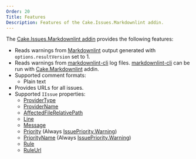 ```yaml
---
Order: 20
Title: Features
Description: Features of the Cake.Issues.Markdownlint addin.
---
```

The [Cake.Issues.Markdownlint addin] provides the following features:

* Reads warnings from [Markdownlint] output generated with `options.resultVersion` set to 1.
* Reads warnings from [markdownlint-cli] log files. [markdownlint-cli] can be run with [Cake.Markdownlint] addin.
* Supported comment formats:
  * Plain text
* Provides URLs for all issues.
* Supported `IIssue` properties:
  * [ProviderType]
  * [ProviderName]
  * [AffectedFileRelativePath]
  * [Line]
  * [Message]
  * [Priority] (Always [IssuePriority.Warning])
  * [PriorityName] (Always [IssuePriority.Warning])
  * [Rule]
  * [RuleUrl]

[Cake.Issues.Markdownlint addin]: https://www.nuget.org/packages/Cake.Issues.Markdownlint
[Markdownlint]: https://github.com/DavidAnson/markdownlint
[markdownlint-cli]: https://github.com/igorshubovych/markdownlint-cli
[Cake.Markdownlint]: https://www.nuget.org/packages/Cake.Markdownlint/
[ProviderType]: ../../../api/Cake.Issues/IIssue/D5A24C72
[ProviderName]: ../../../api/Cake.Issues/IIssue/FA8BB1A0
[AffectedFileRelativePath]: ../../../api/Cake.Issues/IIssue/BF0CD6F1
[Line]: ../../../api/Cake.Issues/IIssue/F2A42E89
[Message]: ../../../api/Cake.Issues/IIssue/18537A3D
[Priority]: ../../../api/Cake.Issues/IIssue/BFEFFBB1
[PriorityName]: ../../../api/Cake.Issues/IIssue/05A39052
[Rule]: ../../../api/Cake.Issues/IIssue/C8BCE21E
[RuleUrl]: ../../../api/Cake.Issues/IIssue/48A6F355
[IssuePriority.Warning]: ../../../api/Cake.Issues/IssuePriority/7A0CE07F